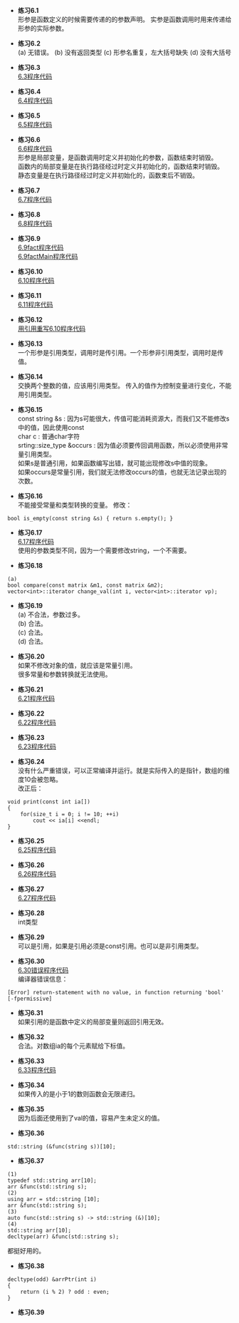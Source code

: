 * **练习6.1**  
 形参是函数定义的时候需要传递的的参数声明。
 实参是函数调用时用来传递给形参的实际参数。
 
* **练习6.2**  
(a) 无错误。
(b) 没有返回类型
(c) 形参名重复，左大括号缺失
(d) 没有大括号

* **练习6.3**  
[6.3程序代码](6.3.cpp)  

* **练习6.4**  
[6.4程序代码](6.4.cpp)  

* **练习6.5**  
[6.5程序代码](6.5.cpp)  

* **练习6.6**  
[6.6程序代码](6.6.cpp)  
形参是局部变量，是函数调用时定义并初始化的参数，函数结束时销毁。  
函数内的局部变量是在执行路径经过时定义并初始化的，函数结束时销毁。  
静态变量是在执行路径经过时定义并初始化的，函数束后不销毁。

* **练习6.7**  
[6.7程序代码](6.7.cpp)  

* **练习6.8**  
[6.8程序代码](6.8/Chapter6.h)  

* **练习6.9**  
[6.9fact程序代码](6.9/fact.cpp)  
[6.9factMain程序代码](6.9/factMain.cpp)  

* **练习6.10**  
[6.10程序代码](6.10.cpp)  

* **练习6.11**  
[6.11程序代码](6.11.cpp)  

* **练习6.12**  
[用引用重写6.10程序代码](6.12_6.10_references.cpp)  

* **练习6.13**  
一个形参是引用类型，调用时是传引用。一个形参非引用类型，调用时是传值。

* **练习6.14**  
交换两个整数的值，应该用引用类型。
传入的值作为控制变量进行变化，不能用引用类型。

* **练习6.15**  
const string &s : 因为s可能很大，传值可能消耗资源大，而我们又不能修改s中的值，因此使用const  
char c : 普通char字符  
srting::size_type &occurs : 因为值必须要传回调用函数，所以必须使用非常量引用类型。  
如果s是普通引用，如果函数编写出错，就可能出现修改s中值的现象。  
如果occurs是常量引用，我们就无法修改occurs的值，也就无法记录出现的次数。

* **练习6.16**  
不能接受常量和类型转换的变量。
修改：
```
bool is_empty(const string &s) { return s.empty(); }
```

* **练习6.17**  
[6.17程序代码](6.17.cpp)  
使用的参数类型不同，因为一个需要修改string，一个不需要。

* **练习6.18**  
```
(a)
bool compare(const matrix &m1, const matrix &m2);
vector<int>::iterator change_val(int i, vector<int>::iterator vp);
```

* **练习6.19**  
(a) 不合法，参数过多。  
(b) 合法。  
(c) 合法。  
(d) 合法。

* **练习6.20**  
如果不修改对象的值，就应该是常量引用。  
很多常量和参数转换就无法使用。

* **练习6.21**  
[6.21程序代码](6.21.cpp)  

* **练习6.22**  
[6.22程序代码](6.22.cpp)  

* **练习6.23**  
[6.23程序代码](6.23.cpp)  

* **练习6.24**  
没有什么严重错误，可以正常编译并运行。就是实际传入的是指针，数组的维度10会被忽略。  
改正后：  
```
void print(const int ia[])
{
    for(size_t i = 0; i != 10; ++i)
        cout << ia[i] <<endl;
}
```

* **练习6.25**  
[6.25程序代码](6.25.cpp)  

* **练习6.26**  
[6.26程序代码](6.26.cpp)  

* **练习6.27**  
[6.27程序代码](6.27.cpp)  

* **练习6.28**  
int类型

* **练习6.29**  
可以是引用，如果是引用必须是const引用。也可以是非引用类型。

* **练习6.30**  
[6.30错误程序代码](6.30.cpp)  
编译器错误信息：
```
[Error] return-statement with no value, in function returning 'bool' [-fpermissive]
```

* **练习6.31**  
如果引用的是函数中定义的局部变量则返回引用无效。  

* **练习6.32**  
合法。对数组ia的每个元素赋给下标值。

* **练习6.33**  
[6.33程序代码](6.33.cpp)  

* **练习6.34**  
如果传入的是小于1的数则函数会无限递归。

* **练习6.35**  
因为后面还使用到了val的值，容易产生未定义的值。

* **练习6.36**  
```
std::string (&func(string s))[10];
```

* **练习6.37**  
```
(1)
typedef std::string arr[10];
arr &func(std::string s);
(2)
using arr = std::string [10];
arr &func(std::string s);
(3)
auto func(std::string s) -> std::string (&)[10];
(4)
std::string arr[10];
decltype(arr) &func(std::string s);
```
都挺好用的。

* **练习6.38**  
```
decltype(odd) &arrPtr(int i)
{
    return (i % 2) ? odd : even;
}
```

* **练习6.39**  

